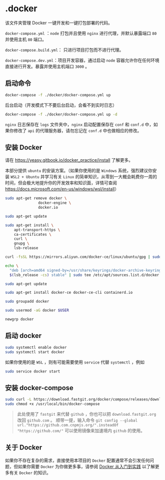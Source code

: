 # .docker

该文件夹管理 Docker 一键开发和一键打包部署的代码。

`docker-compose.yml` ：`node` 打包并且使用 `nginx` 进行代理，并默认暴露端口 `80` 并使用主机 `80` 端口。

`docker-compose.build.yml`： 只进行项目打包而不进行代理。

`docker-compose.dev.yml`：项目开发容器，通过启动 `node` 容器允许你在任何环境直接进行开发。暴露并使用主机端口 `3000` 。

## 启动命令

```bash
docker-compose -f ./docker/docker-compose.yml up
```

后台启动（开发模式下不要后台启动，会看不到实时日志）

```bash
docker-compose -f ./docker/docker-compose.yml up -d
```

`nginx` 日志保存在 `logs` 文件夹中，`nginx` 启动配置保存在 `conf` 和 `conf.d` 中，如果你修改了 `api` 的代理服务器，请勿忘记在 `conf.d` 中也做相应的修改。

## 安装 Docker

请在 <https://yeasy.gitbook.io/docker_practice/install> 了解更多。

本部分提供 `ubuntu` 的安装方案。（如果你使用的是 `Windows` 系统，强烈建议你安装 `WSL2 + Ubuntu` 并学习有关 `Linux` 的简单知识，从零到一大概会耗费你一周的时间，但会极大地提升你的开发效率和知识面，详情可查阅 <https://docs.microsoft.com/en-us/windows/wsl/install>）

```bash
sudo apt-get remove docker \
               docker-engine \
               docker.io

sudo apt-get update

sudo apt-get install \
    apt-transport-https \
    ca-certificates \
    curl \
    gnupg \
    lsb-release

curl -fsSL https://mirrors.aliyun.com/docker-ce/linux/ubuntu/gpg | sudo gpg --dearmor -o /usr/share/keyrings/docker-archive-keyring.gpg

echo \
  "deb [arch=amd64 signed-by=/usr/share/keyrings/docker-archive-keyring.gpg] https://mirrors.aliyun.com/docker-ce/linux/ubuntu \
  $(lsb_release -cs) stable" | sudo tee /etc/apt/sources.list.d/docker.list > /dev/null

sudo apt-get update

sudo apt-get install docker-ce docker-ce-cli containerd.io

sudo groupadd docker

sudo usermod -aG docker $USER

newgrp docker
```

## 启动 docker

```bash
sudo systemctl enable docker
sudo systemctl start docker
```

如果你使用的是 `WSL` ，则有可能需要使用 `service` 代替 `systemctl` ，例如

```bash
sudo service docker start
```

## 安装 docker-compose

```bash
sudo curl -L https://download.fastgit.org/docker/compose/releases/download/1.29.2/docker-compose-`uname -s`-`uname -m` > /usr/local/bin/docker-compose
sudo chmod +x /usr/local/bin/docker-compose
```

> 此处使用了 `fastgit` 来代替 `github` ，你也可以把 `download.fastgit.org` 改回 `github.com` 。
> 顺带一提，输入命令 `git config --global url."https://github.com.cnpmjs.org/".insteadOf "https://github.com/"` 可以使用镜像来加速境内 `github` 的使用。

## 关于 Docker

如果你不存在复杂的需求，直接使用本项目的 `Docker` 配置通常不会引发任何问题，但如果你需要 `Docker` 为你做更多事，请参阅 [Docker 从入门到实践](https://yeasy.gitbook.io/docker_practice/) 以了解更多有关 `Docker` 的知识。

